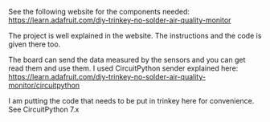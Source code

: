 See the following website for the components needed: https://learn.adafruit.com/diy-trinkey-no-solder-air-quality-monitor

The project is well explained in the website. The instructions and the code is given there too. 


The board can send the data measured by the sensors and you can get read them and use them. 
I used CircuitPython sender explained here: https://learn.adafruit.com/diy-trinkey-no-solder-air-quality-monitor/circuitpython


I am putting the code that needs to be put in trinkey here for convenience. See CircuitPython 7.x


